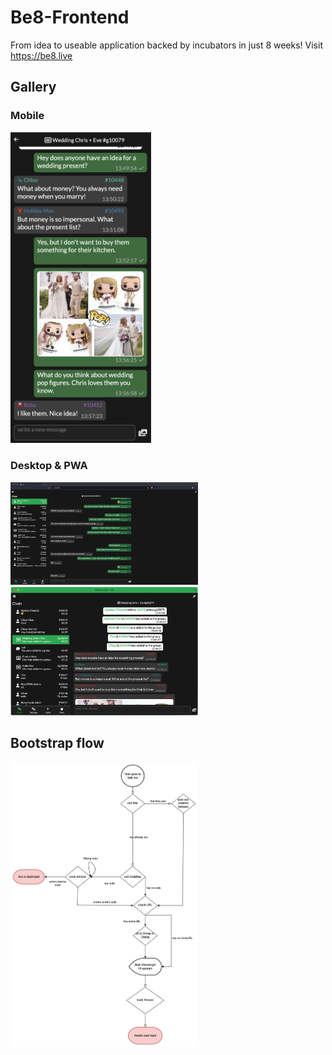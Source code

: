 # Be8-Frontend
From idea to useable application backed by incubators in just 8 weeks! Visit https://be8.live

## Gallery
### Mobile

<img src="/doc/mobile.png" width="225">


### Desktop & PWA

<img src="/doc/desktop.png" width="300"> <img src="/doc/pwa.png" width="300">


## Bootstrap flow

<img src="/doc/user_bootstrap.png" width="300">